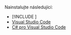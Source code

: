 Nainstalujte následující:

* [!INCLUDE [](~/includes/net-core-sdk-download-link.md)]
* [Visual Studio Code](https://www.microsoft.com/net/download/linux)
* [C# pro Visual Studio Code](https://marketplace.visualstudio.com/items?itemName=ms-vscode.csharp)
